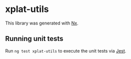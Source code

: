 # xplat-utils

This library was generated with [Nx](https://nx.dev).

## Running unit tests

Run `ng test xplat-utils` to execute the unit tests via [Jest](https://jestjs.io).
